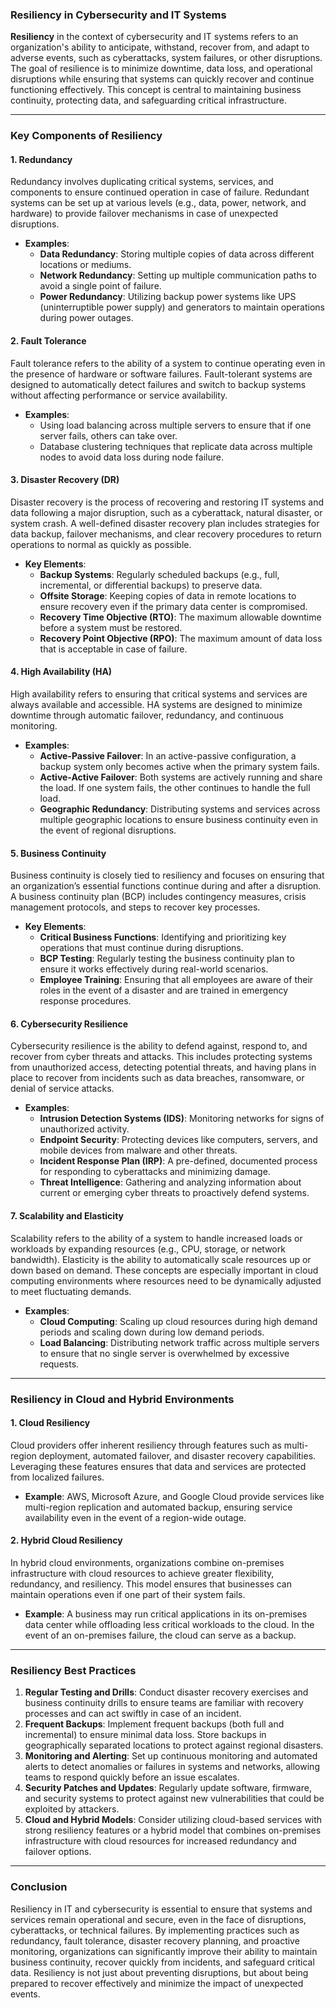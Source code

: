 ### **Resiliency in Cybersecurity and IT Systems**

**Resiliency** in the context of cybersecurity and IT systems refers to an organization's ability to anticipate, withstand, recover from, and adapt to adverse events, such as cyberattacks, system failures, or other disruptions. The goal of resilience is to minimize downtime, data loss, and operational disruptions while ensuring that systems can quickly recover and continue functioning effectively. This concept is central to maintaining business continuity, protecting data, and safeguarding critical infrastructure.

---

### **Key Components of Resiliency**

#### **1. Redundancy**
Redundancy involves duplicating critical systems, services, and components to ensure continued operation in case of failure. Redundant systems can be set up at various levels (e.g., data, power, network, and hardware) to provide failover mechanisms in case of unexpected disruptions.
- **Examples**:
  - **Data Redundancy**: Storing multiple copies of data across different locations or mediums.
  - **Network Redundancy**: Setting up multiple communication paths to avoid a single point of failure.
  - **Power Redundancy**: Utilizing backup power systems like UPS (uninterruptible power supply) and generators to maintain operations during power outages.

#### **2. Fault Tolerance**
Fault tolerance refers to the ability of a system to continue operating even in the presence of hardware or software failures. Fault-tolerant systems are designed to automatically detect failures and switch to backup systems without affecting performance or service availability.
- **Examples**:
  - Using load balancing across multiple servers to ensure that if one server fails, others can take over.
  - Database clustering techniques that replicate data across multiple nodes to avoid data loss during node failure.

#### **3. Disaster Recovery (DR)**
Disaster recovery is the process of recovering and restoring IT systems and data following a major disruption, such as a cyberattack, natural disaster, or system crash. A well-defined disaster recovery plan includes strategies for data backup, failover mechanisms, and clear recovery procedures to return operations to normal as quickly as possible.
- **Key Elements**:
  - **Backup Systems**: Regularly scheduled backups (e.g., full, incremental, or differential backups) to preserve data.
  - **Offsite Storage**: Keeping copies of data in remote locations to ensure recovery even if the primary data center is compromised.
  - **Recovery Time Objective (RTO)**: The maximum allowable downtime before a system must be restored.
  - **Recovery Point Objective (RPO)**: The maximum amount of data loss that is acceptable in case of failure.

#### **4. High Availability (HA)**
High availability refers to ensuring that critical systems and services are always available and accessible. HA systems are designed to minimize downtime through automatic failover, redundancy, and continuous monitoring.
- **Examples**:
  - **Active-Passive Failover**: In an active-passive configuration, a backup system only becomes active when the primary system fails.
  - **Active-Active Failover**: Both systems are actively running and share the load. If one system fails, the other continues to handle the full load.
  - **Geographic Redundancy**: Distributing systems and services across multiple geographic locations to ensure business continuity even in the event of regional disruptions.

#### **5. Business Continuity**
Business continuity is closely tied to resiliency and focuses on ensuring that an organization’s essential functions continue during and after a disruption. A business continuity plan (BCP) includes contingency measures, crisis management protocols, and steps to recover key processes.
- **Key Elements**:
  - **Critical Business Functions**: Identifying and prioritizing key operations that must continue during disruptions.
  - **BCP Testing**: Regularly testing the business continuity plan to ensure it works effectively during real-world scenarios.
  - **Employee Training**: Ensuring that all employees are aware of their roles in the event of a disaster and are trained in emergency response procedures.

#### **6. Cybersecurity Resilience**
Cybersecurity resilience is the ability to defend against, respond to, and recover from cyber threats and attacks. This includes protecting systems from unauthorized access, detecting potential threats, and having plans in place to recover from incidents such as data breaches, ransomware, or denial of service attacks.
- **Examples**:
  - **Intrusion Detection Systems (IDS)**: Monitoring networks for signs of unauthorized activity.
  - **Endpoint Security**: Protecting devices like computers, servers, and mobile devices from malware and other threats.
  - **Incident Response Plan (IRP)**: A pre-defined, documented process for responding to cyberattacks and minimizing damage.
  - **Threat Intelligence**: Gathering and analyzing information about current or emerging cyber threats to proactively defend systems.

#### **7. Scalability and Elasticity**
Scalability refers to the ability of a system to handle increased loads or workloads by expanding resources (e.g., CPU, storage, or network bandwidth). Elasticity is the ability to automatically scale resources up or down based on demand. These concepts are especially important in cloud computing environments where resources need to be dynamically adjusted to meet fluctuating demands.
- **Examples**:
  - **Cloud Computing**: Scaling up cloud resources during high demand periods and scaling down during low demand periods.
  - **Load Balancing**: Distributing network traffic across multiple servers to ensure that no single server is overwhelmed by excessive requests.

---

### **Resiliency in Cloud and Hybrid Environments**

#### **1. Cloud Resiliency**
Cloud providers offer inherent resiliency through features such as multi-region deployment, automated failover, and disaster recovery capabilities. Leveraging these features ensures that data and services are protected from localized failures.
- **Example**: AWS, Microsoft Azure, and Google Cloud provide services like multi-region replication and automated backup, ensuring service availability even in the event of a region-wide outage.

#### **2. Hybrid Cloud Resiliency**
In hybrid cloud environments, organizations combine on-premises infrastructure with cloud resources to achieve greater flexibility, redundancy, and resiliency. This model ensures that businesses can maintain operations even if one part of their system fails.
- **Example**: A business may run critical applications in its on-premises data center while offloading less critical workloads to the cloud. In the event of an on-premises failure, the cloud can serve as a backup.

---

### **Resiliency Best Practices**

1. **Regular Testing and Drills**: Conduct disaster recovery exercises and business continuity drills to ensure teams are familiar with recovery processes and can act swiftly in case of an incident.
2. **Frequent Backups**: Implement frequent backups (both full and incremental) to ensure minimal data loss. Store backups in geographically separated locations to protect against regional disasters.
3. **Monitoring and Alerting**: Set up continuous monitoring and automated alerts to detect anomalies or failures in systems and networks, allowing teams to respond quickly before an issue escalates.
4. **Security Patches and Updates**: Regularly update software, firmware, and security systems to protect against new vulnerabilities that could be exploited by attackers.
5. **Cloud and Hybrid Models**: Consider utilizing cloud-based services with strong resiliency features or a hybrid model that combines on-premises infrastructure with cloud resources for increased redundancy and failover options.

---

### **Conclusion**

Resiliency in IT and cybersecurity is essential to ensure that systems and services remain operational and secure, even in the face of disruptions, cyberattacks, or technical failures. By implementing practices such as redundancy, fault tolerance, disaster recovery planning, and proactive monitoring, organizations can significantly improve their ability to maintain business continuity, recover quickly from incidents, and safeguard critical data. Resiliency is not just about preventing disruptions, but about being prepared to recover effectively and minimize the impact of unexpected events.

